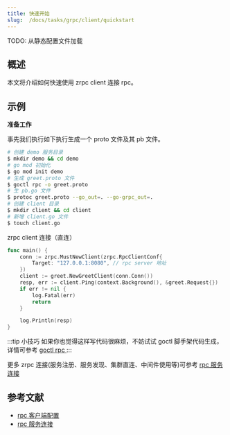 ```yaml
---
title: 快速开始
slug:  /docs/tasks/grpc/client/quickstart
---
```


TODO: 从静态配置文件加载

## 概述

本文将介绍如何快速使用 zrpc client 连接 rpc。

## 示例

**准备工作**

事先我们执行如下执行生成一个 proto 文件及其 pb 文件。

```bash
# 创建 demo 服务目录
$ mkdir demo && cd demo
# go mod 初始化
$ go mod init demo
# 生成 greet.proto 文件
$ goctl rpc -o greet.proto
# 生 pb.go 文件
$ protoc greet.proto --go_out=. --go-grpc_out=.
# 创建 client 目录
$ mkdir client && cd client
# 新增 client.go 文件
$ touch client.go
```

zrpc client 连接（直连）

```go
func main() {
	conn := zrpc.MustNewClient(zrpc.RpcClientConf{
		Target: "127.0.0.1:8080", // rpc server 地址
	})
	client := greet.NewGreetClient(conn.Conn())
	resp, err := client.Ping(context.Background(), &greet.Request{})
	if err != nil {
		log.Fatal(err)
		return
	}

	log.Println(resp)
}
```

:::tip 小技巧
如果你也觉得这样写代码很麻烦，不妨试试 goctl 脚手架代码生成，详情可参考 <a href="/docs/tutorials/cli/rpc" target="_blank"> goctl rpc </a>
:::

更多 zrpc 连接(服务注册、服务发现、集群直连、中间件使用等)可参考 <a href="/docs/tutorials/grpc/client/conn" target="_blank"> rpc 服务连接 </a>

## 参考文献

- <a href="/docs/tutorials/grpc/client/configuration" target="_blank"> rpc 客户端配置 </a>
- <a href="/docs/tutorials/grpc/client/conn" target="_blank"> rpc 服务连接 </a>